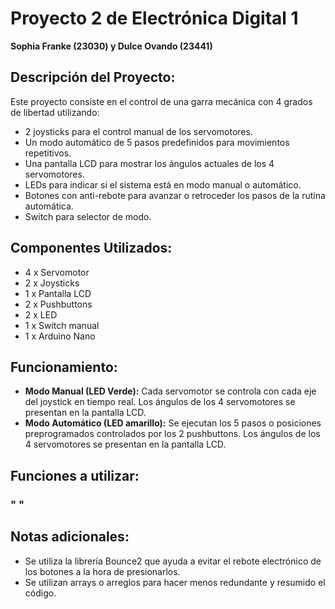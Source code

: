 # Proyecto 2 de Electrónica Digital 1
**Sophia Franke (23030) y Dulce Ovando (23441)**

## Descripción del Proyecto:
Este proyecto consiste en el control de una garra mecánica con 4 grados de libertad utilizando:
- 2 joysticks para el control manual de los servomotores.
- Un modo automático de 5 pasos predefinidos para movimientos repetitivos.
- Una pantalla LCD para mostrar los ángulos actuales de los 4 servomotores.
- LEDs para indicar si el sistema está en modo manual o automático.
- Botones con anti-rebote para avanzar o retroceder los pasos de la rutina automática.
- Switch para selector de modo.

## Componentes Utilizados:
- 4 x Servomotor
- 2 x Joysticks
- 1 x Pantalla LCD
- 2 x Pushbuttons
- 2 x LED
- 1 x Switch manual
- 1 x Arduino Nano

## Funcionamiento:
- **Modo Manual (LED Verde):**
Cada servomotor se controla con cada eje del joystick en tiempo real. Los ángulos de los 4 servomotores se presentan en la pantalla LCD.
- **Modo Automático (LED amarillo):**
Se ejecutan los 5 pasos o posiciones preprogramados controlados por los 2 pushbuttons. Los ángulos de los 4 servomotores se presentan en la pantalla LCD.

## Funciones a utilizar:
### " "

## Notas adicionales:
- Se utiliza la librería Bounce2 que ayuda a evitar el rebote electrónico de los botones a la hora de presionarlos.
- Se utilizan arrays o arreglos para hacer menos redundante y resumido el código.

